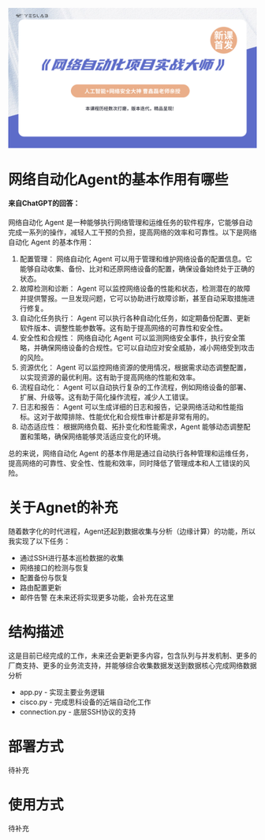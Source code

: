![alt](images/Banner.jpg)
# 网络自动化Agent的基本作用有哪些
#### 来自ChatGPT的回答：
网络自动化 Agent 是一种能够执行网络管理和运维任务的软件程序，它能够自动完成一系列的操作，减轻人工干预的负担，提高网络的效率和可靠性。以下是网络自动化 Agent 的基本作用：

1.  配置管理： 网络自动化 Agent 可以用于管理和维护网络设备的配置信息。它能够自动收集、备份、比对和还原网络设备的配置，确保设备始终处于正确的状态。 
2.  故障检测和诊断： Agent 可以监控网络设备的性能和状态，检测潜在的故障并提供警报。一旦发现问题，它可以协助进行故障诊断，甚至自动采取措施进行修复。 
3.  自动化任务执行： Agent 可以执行各种自动化任务，如定期备份配置、更新软件版本、调整性能参数等。这有助于提高网络的可靠性和安全性。 
4.  安全性和合规性： 网络自动化 Agent 可以监测网络安全事件，执行安全策略，并确保网络设备的合规性。它可以自动应对安全威胁，减小网络受到攻击的风险。 
5.  资源优化： Agent 可以监控网络资源的使用情况，根据需求动态调整配置，以实现资源的最优利用。这有助于提高网络的性能和效率。 
6.  流程自动化： Agent 可以自动执行复杂的工作流程，例如网络设备的部署、扩展、升级等。这有助于简化操作流程，减少人工错误。 
7.  日志和报告： Agent 可以生成详细的日志和报告，记录网络活动和性能指标。这对于故障排除、性能优化和合规性审计都是非常有用的。 
8.  动态适应性： 根据网络负载、拓扑变化和性能需求，Agent 能够动态调整配置和策略，确保网络能够灵活适应变化的环境。 

总的来说，网络自动化 Agent 的基本作用是通过自动执行各种管理和运维任务，提高网络的可靠性、安全性、性能和效率，同时降低了管理成本和人工错误的风险。
# 关于Agnet的补充
随着数字化的时代进程，Agent还起到数据收集与分析（边缘计算）的功能，所以我实现了以下任务：
* 通过SSH进行基本巡检数据的收集
* 网络接口的检测与恢复
* 配置备份与恢复
* 路由配置更新
* 邮件告警
在未来还将实现更多功能，会补充在这里
# 结构描述
这是目前已经完成的工作，未来还会更新更多内容，包含队列与并发机制、更多的厂商支持、更多的业务流支持，并能够综合收集数据发送到数据核心完成网络数据分析
* app.py - 实现主要业务逻辑
* cisco.py - 完成思科设备的近端自动化工作
* connection.py - 底层SSH协议的支持
# 部署方式
待补充
# 使用方式
待补充
